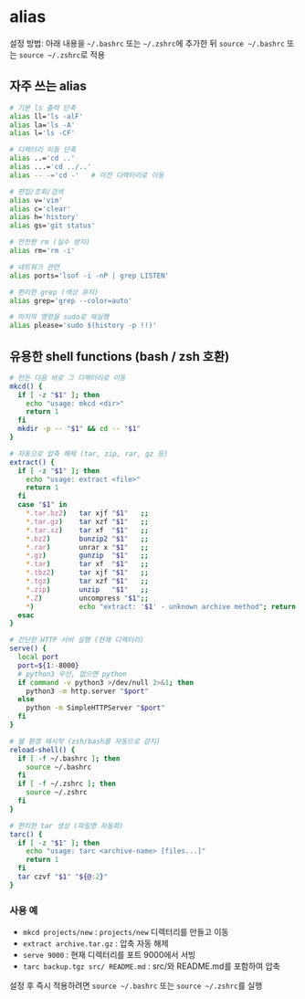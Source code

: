 # alias

설정 방법: 아래 내용을 `~/.bashrc` 또는 `~/.zshrc`에 추가한 뒤 `source ~/.bashrc` 또는 `source ~/.zshrc`로 적용

## 자주 쓰는 alias
```sh
# 기본 ls 출력 단축
alias ll='ls -alF'
alias la='ls -A'
alias l='ls -CF'

# 디렉터리 이동 단축
alias ..='cd ..'
alias ...='cd ../..'
alias -- -='cd -'   # 이전 디렉터리로 이동

# 편집/조회/검색
alias v='vim'
alias c='clear'
alias h='history'
alias gs='git status'

# 안전한 rm (실수 방지)
alias rm='rm -i'

# 네트워크 관련
alias ports='lsof -i -nP | grep LISTEN'

# 편리한 grep (색상 유지)
alias grep='grep --color=auto'

# 마지막 명령을 sudo로 재실행
alias please='sudo $(history -p !!)'
```

## 유용한 shell functions (bash / zsh 호환)
```sh
# 만든 다음 바로 그 디렉터리로 이동
mkcd() {
  if [ -z "$1" ]; then
    echo "usage: mkcd <dir>"
    return 1
  fi
  mkdir -p -- "$1" && cd -- "$1"
}

# 자동으로 압축 해제 (tar, zip, rar, gz 등)
extract() {
  if [ -z "$1" ]; then
    echo "usage: extract <file>"
    return 1
  fi
  case "$1" in
    *.tar.bz2)   tar xjf "$1"   ;;
    *.tar.gz)    tar xzf "$1"   ;;
    *.tar.xz)    tar xf  "$1"   ;;
    *.bz2)       bunzip2 "$1"   ;;
    *.rar)       unrar x "$1"   ;;
    *.gz)        gunzip  "$1"   ;;
    *.tar)       tar xf  "$1"   ;;
    *.tbz2)      tar xjf "$1"   ;;
    *.tgz)       tar xzf "$1"   ;;
    *.zip)       unzip   "$1"   ;;
    *.Z)         uncompress "$1";;
    *)           echo "extract: '$1' - unknown archive method"; return 1 ;;
  esac
}

# 간단한 HTTP 서버 실행 (현재 디렉터리)
serve() {
  local port
  port=${1:-8000}
  # python3 우선, 없으면 python
  if command -v python3 >/dev/null 2>&1; then
    python3 -m http.server "$port"
  else
    python -m SimpleHTTPServer "$port"
  fi
}

# 쉘 환경 재시작 (zsh/bash를 자동으로 감지)
reload-shell() {
  if [ -f ~/.bashrc ]; then
    source ~/.bashrc
  fi
  if [ -f ~/.zshrc ]; then
    source ~/.zshrc
  fi
}

# 편리한 tar 생성 (파일명 자동화)
tarc() {
  if [ -z "$1" ]; then
    echo "usage: tarc <archive-name> [files...]"
    return 1
  fi
  tar czvf "$1" "${@:2}"
}
```

### 사용 예

- `mkcd projects/new` : `projects/new` 디렉터리를 만들고 이동
- `extract archive.tar.gz` : 압축 자동 해제
- `serve 9000` : 현재 디렉터리를 포트 9000에서 서빙
- `tarc backup.tgz src/ README.md` : src/와 README.md를 포함하여 압축

설정 후 즉시 적용하려면 `source ~/.bashrc` 또는 `source ~/.zshrc`를 실행
